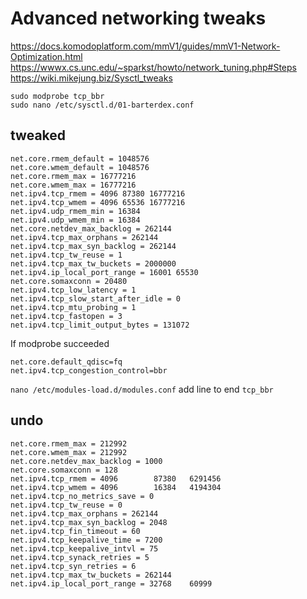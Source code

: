 # Advanced networking tweaks

https://docs.komodoplatform.com/mmV1/guides/mmV1-Network-Optimization.html
https://wwwx.cs.unc.edu/~sparkst/howto/network_tuning.php#Steps
https://wiki.mikejung.biz/Sysctl_tweaks

```
sudo modprobe tcp_bbr
sudo nano /etc/sysctl.d/01-barterdex.conf
```

tweaked
---
```
net.core.rmem_default = 1048576
net.core.wmem_default = 1048576
net.core.rmem_max = 16777216
net.core.wmem_max = 16777216
net.ipv4.tcp_rmem = 4096 87380 16777216
net.ipv4.tcp_wmem = 4096 65536 16777216
net.ipv4.udp_rmem_min = 16384
net.ipv4.udp_wmem_min = 16384
net.core.netdev_max_backlog = 262144
net.ipv4.tcp_max_orphans = 262144
net.ipv4.tcp_max_syn_backlog = 262144
net.ipv4.tcp_tw_reuse = 1
net.ipv4.tcp_max_tw_buckets = 2000000
net.ipv4.ip_local_port_range = 16001 65530
net.core.somaxconn = 20480
net.ipv4.tcp_low_latency = 1
net.ipv4.tcp_slow_start_after_idle = 0
net.ipv4.tcp_mtu_probing = 1
net.ipv4.tcp_fastopen = 3
net.ipv4.tcp_limit_output_bytes = 131072
```
If modprobe succeeded
```
net.core.default_qdisc=fq
net.ipv4.tcp_congestion_control=bbr
```

`nano /etc/modules-load.d/modules.conf`
add line to end
`tcp_bbr`

undo
---
```
net.core.rmem_max = 212992
net.core.wmem_max = 212992
net.core.netdev_max_backlog = 1000
net.core.somaxconn = 128
net.ipv4.tcp_rmem = 4096        87380   6291456
net.ipv4.tcp_wmem = 4096        16384   4194304
net.ipv4.tcp_no_metrics_save = 0
net.ipv4.tcp_tw_reuse = 0
net.ipv4.tcp_max_orphans = 262144
net.ipv4.tcp_max_syn_backlog = 2048
net.ipv4.tcp_fin_timeout = 60
net.ipv4.tcp_keepalive_time = 7200
net.ipv4.tcp_keepalive_intvl = 75
net.ipv4.tcp_synack_retries = 5
net.ipv4.tcp_syn_retries = 6
net.ipv4.tcp_max_tw_buckets = 262144
net.ipv4.ip_local_port_range = 32768    60999
```
